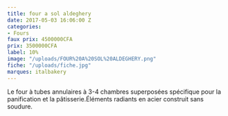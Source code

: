 ```yaml
---
title: four a sol aldeghery
date: 2017-05-03 16:06:00 Z
categories:
- Fours
faux prix: 4500000CFA
prix: 3500000CFA
label: 10%
image: "/uploads/FOUR%20A%20SOL%20ALDEGHERY.png"
fiche: "/uploads/fiche.jpg"
marques: italbakery
---
```


Le four à tubes annulaires à 3-4 chambres superposées spécifique pour la panification et la pâtisserie.Éléments radiants en acier construit sans soudure.